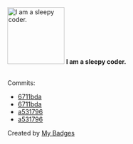 <img src="https://my-badges.github.io/my-badges/sleepy-coder.png" alt="I am a sleepy coder." title="I am a sleepy coder." width="128">
<strong>I am a sleepy coder.</strong>
<br><br>

Commits:

- <a href="https://github.com/GeoGuess/demo/commit/6711bda4dfe036287e6ed29c95a73a3e90109fdc">6711bda</a>
- <a href="https://github.com/GeoGuess/GeoGuess/commit/6711bda4dfe036287e6ed29c95a73a3e90109fdc">6711bda</a>
- <a href="https://github.com/GeoGuess/demo/commit/a531796955f101cff97bea97af78aeca9530917d">a531796</a>
- <a href="https://github.com/GeoGuess/GeoGuess/commit/a531796955f101cff97bea97af78aeca9530917d">a531796</a>


Created by <a href="https://github.com/my-badges/my-badges">My Badges</a>